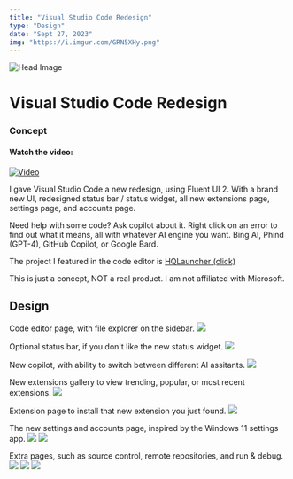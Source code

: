 ```yaml
---
title: "Visual Studio Code Redesign"
type: "Design"
date: "Sept 27, 2023"
img: "https://i.imgur.com/GRN5XHy.png"
---
```


![Head Image](https://i.imgur.com/GRN5XHy.png)

# Visual Studio Code Redesign
### Concept

#### Watch the video:
[![Video](https://i.imgur.com/GN5N93k.png)](https://youtu.be/HrlNTIbo9o4)

I gave Visual Studio Code a new redesign, using Fluent UI 2.
With a brand new UI, redesigned status bar / status widget, all new extensions page, settings page, and accounts page.

Need help with some code? Ask copilot about it. Right click on an error to find out what it means, all with whatever AI engine you want. Bing AI, Phind (GPT-4), GitHub Copilot, or Google Bard.

The project I featured in the code editor is [HQLauncher (click)](https://www.duckyhq.com/posts/hqlauncher)

This is just a concept, NOT a real product.
I am not affiliated with Microsoft.

## Design

Code editor page, with file explorer on the sidebar.
![](https://i.imgur.com/Gg9TT0R.png)

Optional status bar, if you don't like the new status widget.
![](https://i.imgur.com/VN0RNxV.png)

New copilot, with ability to switch between different AI assitants.
![](https://i.imgur.com/4RJWTJU.png)

New extensions gallery to view trending, popular, or most recent extensions.
![](https://i.imgur.com/S2SoJEf.png)

Extension page to install that new extension you just found.
![](https://i.imgur.com/R7Cfi59.png)

The new settings and accounts page, inspired by the Windows 11 settings app.
![](https://i.imgur.com/uerShy8.png)
![](https://i.imgur.com/4zotGRz.png)

Extra pages, such as source control, remote repositories, and run & debug.
![](https://i.imgur.com/q2vMBY7.png)
![](https://i.imgur.com/wYtSYDC.png)
![](https://i.imgur.com/9RmWpFu.png)